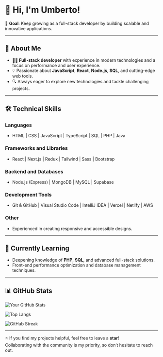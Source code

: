 # 👋 Hi, I'm Umberto!

🎯 **Goal**: Keep growing as a full-stack developer by building scalable and innovative applications.

---

## 🚀 About Me
- 👨‍💻 **Full-stack developer** with experience in modern technologies and a focus on performance and user experience.
- 💡 Passionate about **JavaScript**, **React**, **Node.js**, **SQL**, and cutting-edge web tools.
- 🔍 Always eager to explore new technologies and tackle challenging projects.

---

## 🛠️ Technical Skills
### Languages
- HTML | CSS | JavaScript | TypeScript | SQL | PHP | Java
### Frameworks and Libraries
- React | Next.js | Redux | Tailwind | Sass | Bootstrap
### Backend and Databases
- Node.js (Express) | MongoDB | MySQL | Supabase
### Development Tools
- Git & GitHub | Visual Studio Code | IntelliJ IDEA | Vercel | Netlify | AWS
### Other
- Experienced in creating responsive and accessible designs.

---

## 🌱 Currently Learning
- Deepening knowledge of **PHP**, **SQL**, and advanced full-stack solutions.
- Front-end performance optimization and database management techniques.

---

## 📊 GitHub Stats

![Your GitHub Stats](https://github-readme-stats.vercel.app/api?username=novellis98&show_icons=true&theme=radical)

![Top Langs](https://github-readme-stats.vercel.app/api/top-langs/?username=novellis98&layout=compact&theme=radical)

![GitHub Streak](https://streak-stats.demolab.com/?user=novellis98&theme=radical)

---

⭐ If you find my projects helpful, feel free to leave a **star**!  
Collaborating with the community is my priority, so don’t hesitate to reach out.
